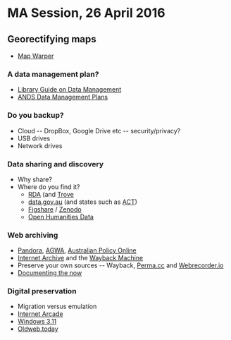 # MA Session, 26 April 2016

## Georectifying maps

* [Map Warper](http://mapwarper.net/)

### A data management plan?

* [Library Guide on Data Management](http://canberra.libguides.com/content.php?pid=542672&sid=4586184)
* [ANDS Data Management Plans](http://www.ands.org.au/working-with-data/data-management/data-management-plans)

### Do you backup?

* Cloud -- DropBox, Google Drive etc -- security/privacy?
* USB drives
* Network drives

### Data sharing and discovery

* Why share?
* Where do you find it?
	* [RDA](https://researchdata.ands.org.au/) (and [Trove](http://trove.nla.gov.au)
	* [data.gov.au](http://data.gov.au/) (and states such as [ACT](https://www.data.act.gov.au/)) 
	* [Figshare](https://figshare.com/) / [Zenodo](https://zenodo.org/)
	* [Open Humanities Data](http://openhumanitiesdata.metajnl.com/)

### Web archiving

* [Pandora](http://pandora.nla.gov.au/), [AGWA](http://webarchive.nla.gov.au/gov/), [Australian Policy Online](http://apo.org.au/)
* [Internet Archive](https://archive.org/) and the [Wayback Machine](https://archive.org/web/)
* Preserve your own sources -- Wayback, [Perma.cc](https://perma.cc/) and [Webrecorder.io](https://webrecorder.io/)
* [Documenting the now](http://mith.umd.edu/introducing-documenting-the-now/)

### Digital preservation

* Migration versus emulation
* [Internet Arcade](https://archive.org/details/internetarcade)
* [Windows 3.11](https://archive.org/details/win3_stock)
* [Oldweb.today](http://oldweb.today/)